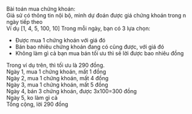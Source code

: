 Bài toán mua chứng khoán:  
Giả sử có thông tin nội bộ, mình dự đoán được giá chứng khoán trong n ngày tiếp theo  
Ví dụ [1, 4, 5, 100, 10]
Trong mỗi ngày, bạn có 3 lựa chọn:
 - Được mua 1 chứng khoán với giá đó
 - Bán bao nhiêu chứng khoán đang có cũng được, với giá đó
 - Không làm gì cả bạn mua bán tối ưu thì sẽ lời được bao nhiêu đồng  

Trong ví dụ trên, thì tối ưu là 290 đồng.  
Ngày 1, mua 1 chứng khoán, mất 1 đồng  
Ngày 2, mua 1 chứng khoán, mất 4 đồng  
Ngày 3, mua 1 chứng khoán, mất 5 đồng  
Ngày 4, bán 3 chứng khoán, được 3x100=300 đồng  
Ngày 5, ko làm gì cả  
Tổng cộng, lời 290 đồng
